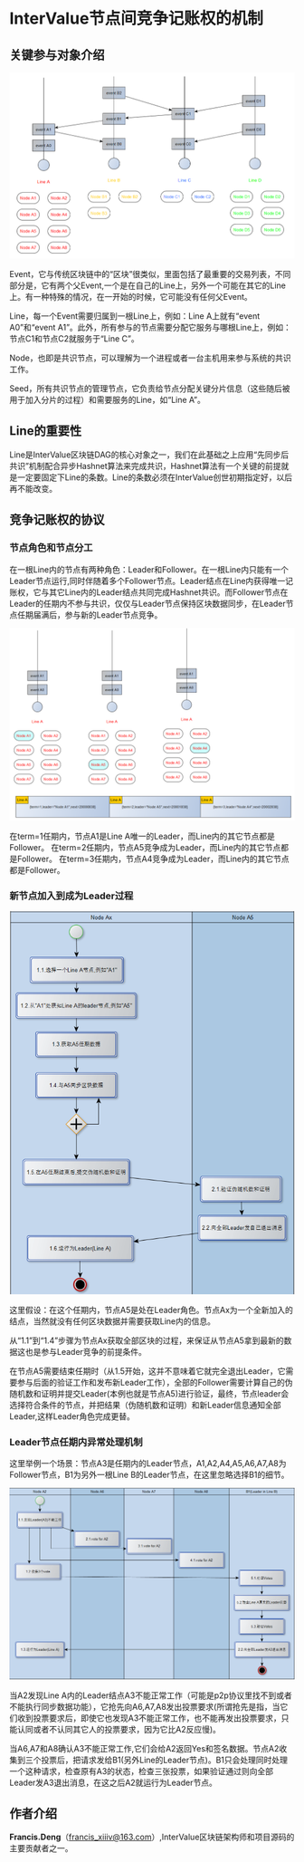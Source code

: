 # InterValue节点间竞争记账权的机制



## 关键参与对象介绍

![](images/consensus-participants-in-node-contest.png)

Event，它与传统区块链中的“区块”很类似，里面包括了最重要的交易列表，不同部分是，它有两个父Event,一个是在自己的Line上，另外一个可能在其它的Line上。有一种特殊的情况，在一开始的时候，它可能没有任何父Event。

Line，每一个Event需要归属到一根Line上，例如：Line A上就有“event A0”和“event A1”。此外，所有参与的节点需要分配它服务与哪根Line上，例如：节点C1和节点C2就服务于“Line C”。

Node，也即是共识节点，可以理解为一个进程或者一台主机用来参与系统的共识工作。

Seed，所有共识节点的管理节点，它负责给节点分配关键分片信息（这些随后被用于加入分片的过程）和需要服务的Line，如“Line A”。



## Line的重要性

Line是InterValue区块链DAG的核心对象之一，我们在此基础之上应用“先同步后共识”机制配合异步Hashnet算法来完成共识，Hashnet算法有一个关键的前提就是一定要固定下Line的条数。Line的条数必须在InterValue创世初期指定好，以后再不能改变。



## 竞争记账权的协议



### 节点角色和节点分工

在一根Line内的节点有两种角色：Leader和Follower。在一根Line内只能有一个Leader节点运行,同时伴随着多个Follower节点。Leader结点在Line内获得唯一记账权，它与其它Line内的Leader结点共同完成Hashnet共识。而Follower节点在Leader的任期内不参与共识，仅仅与Leader节点保持区块数据同步，在Leader节点任期届满后，参与新的Leader节点竞争。

![](images/terms-in-node-contest.png)

在term=1任期内，节点A1是Line A唯一的Leader，而Line内的其它节点都是Follower。
在term=2任期内，节点A5竞争成为Leader，而Line内的其它节点都是Follower。
在term=3任期内，节点A4竞争成为Leader，而Line内的其它节点都是Follower。

### 新节点加入到成为Leader过程

![](images/become-a-leader-in-node-contest.png)

这里假设：在这个任期内，节点A5是处在Leader角色。节点Ax为一个全新加入的结点，当然就没有任何区块数据并需要获取Line内的信息。

从“1.1”到“1.4”步骤为节点Ax获取全部区块的过程，来保证从节点A5拿到最新的数据这也是参与Leader竞争的前提条件。

在节点A5需要结束任期时（从1.5开始，这并不意味着它就完全退出Leader，它需要参与后面的验证工作和发布新Leader工作），全部的Follower需要计算自己的伪随机数和证明并提交Leader(本例也就是节点A5)进行验证，最终，节点leader会选择符合条件的节点，并把结果（伪随机数和证明）和新Leader信息通知全部Leader,这样Leader角色完成更替。

### Leader节点任期内异常处理机制

这里举例一个场景：节点A3是任期内的Leader节点，A1,A2,A4,A5,A6,A7,A8为Follower节点，B1为另外一根Line B的Leader节点，在这里忽略选择B1的细节。

![](images/leader-excpetion-in-node-contest.png)

当A2发现Line A内的Leader结点A3不能正常工作（可能是p2p协议里找不到或者不能执行同步数据功能），它抢先向A6,A7,A8发出投票要求(所谓抢先是指，当它们收到投票要求后，即使它也发现A3不能正常工作，也不能再发出投票要求，只能认同或者不认同其它人的投票要求，因为它比A2反应慢)。

当A6,A7和A8确认A3不能正常工作,它们会给A2返回Yes和签名数据。节点A2收集到三个投票后，把请求发给B1(另外Line的Leader节点)。B1只会处理同时处理一个这种请求，检查原有A3的状态，检查三张投票，如果验证通过则向全部Leader发A3退出消息，在这之后A2就运行为Leader节点。

## 作者介绍

**Francis.Deng**（francis_xiiiv@163.com）,InterValue区块链架构师和项目源码的主要贡献者之一。